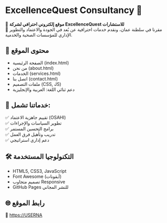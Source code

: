 # ExcellenceQuest Consultancy 🌟

🚀 **موقع إلكتروني احترافي لشركة ExcellenceQuest للاستشارات**  
📍 مقرنا في سلطنة عمان، ونقدم خدمات احترافية عن بُعد في الجودة والاعتماد والتطوير الإداري للمؤسسات الصحية والخدمية.

## 🧩 محتوى الموقع

- الصفحة الرئيسية (index.html)
- من نحن (about.html)
- الخدمات (services.html)
- اتصل بنا (contact.html)
- ملفات التصميم (CSS, JS)
- دعم ثنائي اللغة: العربية والإنجليزية

## 🎯 خدماتنا تشمل:

✅ تقييم جاهزية الاعتماد (OSAHI)  
✅ تطوير السياسات والإجراءات  
✅ برامج التحسين المستمر  
✅ تدريب وتأهيل فرق العمل  
✅ دعم إداري استراتيجي  

## 🛠️ التكنولوجيا المستخدمة

- HTML5, CSS3, JavaScript  
- Font Awesome (أيقونات)  
- تصميم متجاوب Responsive  
- GitHub Pages للنشر المجاني

## 🌐 رابط الموقع

🔗 [https://USERNA]()
 
